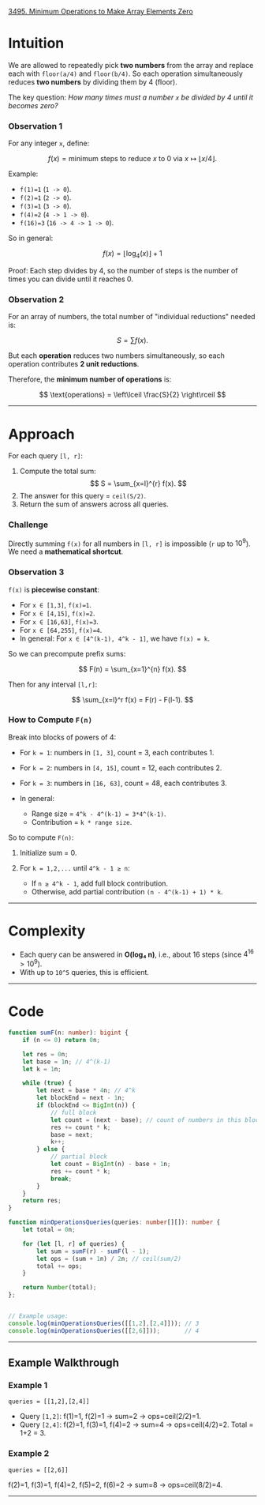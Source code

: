 [3495. Minimum Operations to Make Array Elements Zero](https://leetcode.com/problems/minimum-operations-to-make-array-elements-zero/)

# Intuition

We are allowed to repeatedly pick **two numbers** from the array and replace each with `floor(a/4)` and `floor(b/4)`.
So each operation simultaneously reduces **two numbers** by dividing them by 4 (floor).

The key question: *How many times must a number `x` be divided by 4 until it becomes zero?*

### Observation 1

For any integer `x`, define:

$$
f(x) = \text{minimum steps to reduce } x \text{ to } 0 \text{ via } x \mapsto \lfloor x/4 \rfloor.
$$

Example:

* `f(1)=1` (`1 -> 0`).
* `f(2)=1` (`2 -> 0`).
* `f(3)=1` (`3 -> 0`).
* `f(4)=2` (`4 -> 1 -> 0`).
* `f(16)=3` (`16 -> 4 -> 1 -> 0`).

So in general:

$$
f(x) = \lfloor \log_4(x) \rfloor + 1
$$

Proof: Each step divides by 4, so the number of steps is the number of times you can divide until it reaches 0.
### Observation 2

For an array of numbers, the total number of "individual reductions" needed is:

$$
S = \sum f(x).
$$

But each **operation** reduces two numbers simultaneously, so each operation contributes **2 unit reductions**.

Therefore, the **minimum number of operations** is:

$$
\text{operations} = \left\lceil \frac{S}{2} \right\rceil
$$

---
# Approach

For each query `[l, r]`:

1. Compute the total sum:
   $$
   S = \sum_{x=l}^{r} f(x).
   $$
2. The answer for this query = `ceil(S/2)`.
3. Return the sum of answers across all queries.


### Challenge

Directly summing `f(x)` for all numbers in `[l, r]` is impossible (`r` up to $10^9$). We need a **mathematical shortcut**.
### Observation 3

`f(x)` is **piecewise constant**:

* For `x ∈ [1,3]`, `f(x)=1`.
* For `x ∈ [4,15]`, `f(x)=2`.
* For `x ∈ [16,63]`, `f(x)=3`.
* For `x ∈ [64,255]`, `f(x)=4`.
* In general:
  For `x ∈ [4^(k-1), 4^k - 1]`, we have `f(x) = k`.

So we can precompute prefix sums:

$$
F(n) = \sum_{x=1}^{n} f(x).
$$

Then for any interval `[l,r]`:

$$
\sum_{x=l}^r f(x) = F(r) - F(l-1).
$$

### How to Compute `F(n)`

Break into blocks of powers of 4:

* For `k = 1`: numbers in `[1, 3]`, count = 3, each contributes 1.
* For `k = 2`: numbers in `[4, 15]`, count = 12, each contributes 2.
* For `k = 3`: numbers in `[16, 63]`, count = 48, each contributes 3.
* In general:

  * Range size = `4^k - 4^(k-1) = 3*4^(k-1)`.
  * Contribution = `k * range size`.

So to compute `F(n)`:

1. Initialize sum = 0.
2. For `k = 1,2,...` until `4^k - 1 ≥ n`:

   * If `n ≥ 4^k - 1`, add full block contribution.
   * Otherwise, add partial contribution `(n - 4^(k-1) + 1) * k`.

---

# Complexity

* Each query can be answered in **O(log₄ n)**, i.e., about 16 steps (since $4^{16} > 10^9$).
* With up to `10^5` queries, this is efficient.

---

# Code

```typescript
function sumF(n: number): bigint {
    if (n <= 0) return 0n;

    let res = 0n;
    let base = 1n; // 4^(k-1)
    let k = 1n;

    while (true) {
        let next = base * 4n; // 4^k
        let blockEnd = next - 1n;
        if (blockEnd <= BigInt(n)) {
            // full block
            let count = (next - base); // count of numbers in this block
            res += count * k;
            base = next;
            k++;
        } else {
            // partial block
            let count = BigInt(n) - base + 1n;
            res += count * k;
            break;
        }
    }
    return res;
}

function minOperationsQueries(queries: number[][]): number {
    let total = 0n;

    for (let [l, r] of queries) {
        let sum = sumF(r) - sumF(l - 1);
        let ops = (sum + 1n) / 2n; // ceil(sum/2)
        total += ops;
    }

    return Number(total);
};


// Example usage:
console.log(minOperationsQueries([[1,2],[2,4]])); // 3
console.log(minOperationsQueries([[2,6]]));       // 4
```

---

## Example Walkthrough

### Example 1

`queries = [[1,2],[2,4]]`

* Query `[1,2]`:
  f(1)=1, f(2)=1 → sum=2 → ops=ceil(2/2)=1.
* Query `[2,4]`:
  f(2)=1, f(3)=1, f(4)=2 → sum=4 → ops=ceil(4/2)=2.
  Total = 1+2 = 3. 

### Example 2

`queries = [[2,6]]`

f(2)=1, f(3)=1, f(4)=2, f(5)=2, f(6)=2 → sum=8 → ops=ceil(8/2)=4. 

---
